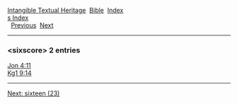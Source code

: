 [Intangible Textual Heritage](../../index)  [Bible](../index) 
[Index](index)   
[s Index](_s_)  
  [Previous](c10512)  [Next](c10514) 

------------------------------------------------------------------------

### &lt;sixscore&gt; 2 entries

[Jon 4:11](../kjv/jon004.htm#011)  
[Kg1 9:14](../kjv/kg1009.htm#014)  

------------------------------------------------------------------------

[Next: sixteen (23)](c10514)
